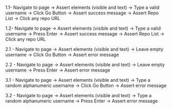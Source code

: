 1.1- Navigate to page → Assert elements (visible and text) → Type a valid username → Click Go Button → Assert success message → Assert Repo List → Click any repo URL

1.2- Navigate to page → Assert elements (visible and text) → Type a valid username → Press Enter → Assert success message → Assert Repo List → Click any repo URL

2.1 - Navigate to page → Assert elements (visible and text) → Leave empty username → Click Go Button → Assert error message

2.2 - Navigate to page → Assert elements (visible and text) → Leave empty username → Press Enter → Assert error message

3.1 - Navigate to page → Assert elements (visible and text) → Type a random alphanumeric username → Click Go Button → Assert error message

3.2 - Navigate to page → Assert elements (visible and text) → Type a random alphanumeric username → Press Enter → Assert error message



